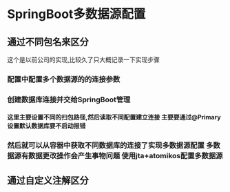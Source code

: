 # SpringBoot多数据源配置

## 通过不同包名来区分
这个是以前公司的实现,比较久了只大概记录一下实现步骤
### 配置中配置多个数据源的的连接参数
### 创建数据库连接并交给SpringBoot管理
#### 这里主要设置不同的扫包路径,然后读取不同配置建立连接 主要要通过@Primary设置默认数据库要不启动报错 
### 然后就可以从容器中获取不同数据库的连接了实现多数据源配置 多数据源有数据更改操作会产生事物问题 使用jta+atomikos配置多数据源

## 通过自定义注解区分